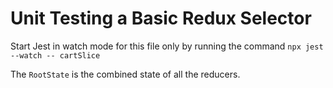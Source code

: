 # Unit Testing a Basic Redux Selector

<TimeStamp start="0:35" end="0:40">

Start Jest in watch mode for this file only by running the command `npx jest --watch -- cartSlice`

</TimeStamp>

<TimeStamp start="1:00" end="1:10">

The `RootState` is the combined state of all the reducers.

</TimeStamp>
